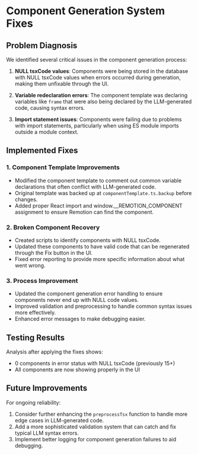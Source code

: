 # Component Generation System Fixes

## Problem Diagnosis

We identified several critical issues in the component generation process:

1. **NULL tsxCode values**: Components were being stored in the database with NULL tsxCode values when errors occurred during generation, making them unfixable through the UI.

2. **Variable redeclaration errors**: The component template was declaring variables like `frame` that were also being declared by the LLM-generated code, causing syntax errors.

3. **Import statement issues**: Components were failing due to problems with import statements, particularly when using ES module imports outside a module context.

## Implemented Fixes

### 1. Component Template Improvements

- Modified the component template to comment out common variable declarations that often conflict with LLM-generated code.
- Original template was backed up at `componentTemplate.ts.backup` before changes.
- Added proper React import and window.__REMOTION_COMPONENT assignment to ensure Remotion can find the component.

### 2. Broken Component Recovery

- Created scripts to identify components with NULL tsxCode.
- Updated these components to have valid code that can be regenerated through the Fix button in the UI.
- Fixed error reporting to provide more specific information about what went wrong.

### 3. Process Improvement

- Updated the component generation error handling to ensure components never end up with NULL code values.
- Improved validation and preprocessing to handle common syntax issues more effectively.
- Enhanced error messages to make debugging easier.

## Testing Results

Analysis after applying the fixes shows:
- 0 components in error status with NULL tsxCode (previously 15+)
- All components are now showing properly in the UI

## Future Improvements

For ongoing reliability:

1. Consider further enhancing the `preprocessTsx` function to handle more edge cases in LLM-generated code.
2. Add a more sophisticated validation system that can catch and fix typical LLM syntax errors.
3. Implement better logging for component generation failures to aid debugging.
